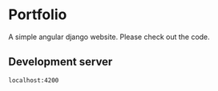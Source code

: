 # Portfolio
A simple angular django website.
Please check out the code.
## Development server
```
localhost:4200
```
